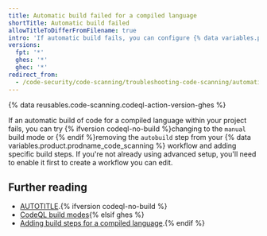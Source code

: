 ```yaml
---
title: Automatic build failed for a compiled language
shortTitle: Automatic build failed
allowTitleToDifferFromFilename: true
intro: 'If automatic build fails, you can configure {% data variables.product.prodname_code_scanning %} to use specific build steps for compiled languages.'
versions:
  fpt: '*'
  ghes: '*'
  ghec: '*'
redirect_from:
  - /code-security/code-scanning/troubleshooting-code-scanning/automatic-build-failed-for-a-compiled-language
---
```


{% data reusables.code-scanning.codeql-action-version-ghes %}

If an automatic build of code for a compiled language within your project fails, you can try {% ifversion codeql-no-build %}changing to the `manual` build mode or {% endif %}removing the `autobuild` step from your {% data variables.product.prodname_code_scanning %} workflow and adding specific build steps. If you're not already using advanced setup, you'll need to enable it first to create a workflow you can edit.

## Further reading

* [AUTOTITLE](/code-security/code-scanning/creating-an-advanced-setup-for-code-scanning).{% ifversion codeql-no-build %}
* [CodeQL build modes](/code-security/code-scanning/creating-an-advanced-setup-for-code-scanning/codeql-code-scanning-for-compiled-languages#codeql-build-modes){% elsif ghes %}
* [Adding build steps for a compiled language](/code-security/code-scanning/creating-an-advanced-setup-for-code-scanning/codeql-code-scanning-for-compiled-languages#adding-build-steps-for-a-compiled-language).{% endif %}
